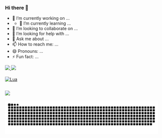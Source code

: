 ### Hi there 👋

- 🔭 I’m currently working on ...
- - 🌱 I’m currently learning ...
- 👯 I’m looking to collaborate on ...
- 🤔 I’m looking for help with ...
- 💬 Ask me about ...
- 📫 How to reach me: ...
- 😄 Pronouns: ...
- ⚡ Fun fact: ...


<div align="left">
  <a href="https://github.com/Saarrada">
  <img height="180em" src="https://github-readme-stats.vercel.app/api?username=Saarrada&show_icons=true&theme=dark&include_all_commits=true&count_private=true"/>
  <img height="180em" src="https://github-readme-stats.vercel.app/api/top-langs/?username=Saarrada&layout=compact&langs_count=7&theme=dark"/>
</div>
  <div style="display: inline_block"><br>
  <img align="center" alt="Lua" height="30" width="40" src="https://cdn.jsdelivr.net/gh/devicons/devicon/icons/lua/lua-plain-wordmark.svg">
</div>

    
  ##
 
<div> 
  <a href="https://www.youtube.com/channel/UC_-uuuZbY0AAt9CViNzvc-Q" target="_blank"><img src="https://img.shields.io/badge/YouTube-FF0000?style=for-the-badge&logo=youtube&logoColor=white" target="_blank"></a>
 
  ![Snake animation](https://github.com/Saarrada/Saarrada/blob/output/github-contribution-grid-snake.svg)
 
</div>
